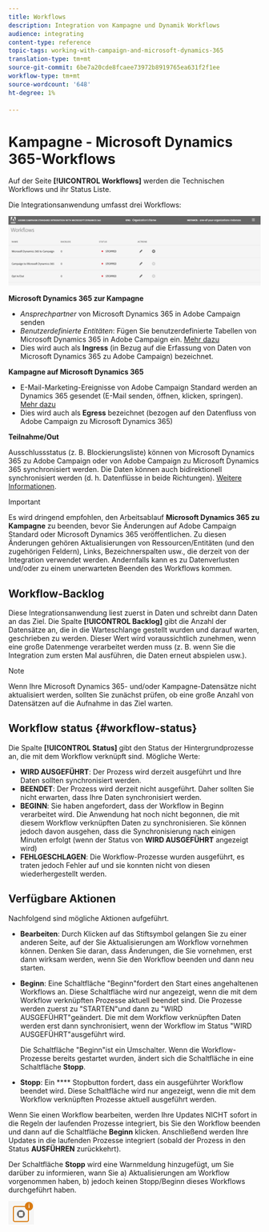 ```yaml
---
title: Workflows
description: Integration von Kampagne und Dynamik Workflows
audience: integrating
content-type: reference
topic-tags: working-with-campaign-and-microsoft-dynamics-365
translation-type: tm+mt
source-git-commit: 6be7a20cde8fcaee73972b8919765ea631f2f1ee
workflow-type: tm+mt
source-wordcount: '648'
ht-degree: 1%

---
```



# Kampagne - Microsoft Dynamics 365-Workflows

Auf der Seite **[!UICONTROL Workflows]** werden die Technischen Workflows und ihr Status Liste.

Die Integrationsanwendung umfasst drei Workflows:

![](assets/d365-to-acs-ui-page-workflows.png)

**Microsoft Dynamics 365 zur Kampagne**
* *Ansprechpartner* von Microsoft Dynamics 365 in Adobe Campaign senden
* *Benutzerdefinierte Entitäten*: Fügen Sie benutzerdefinierte Tabellen von Microsoft Dynamics 365 in Adobe Campaign ein. [Mehr dazu](../../integrating/using/d365-acs-using-the-integration.md#data-flows)
* Dies wird auch als **Ingress** (in Bezug auf die Erfassung von Daten von Microsoft Dynamics 365 zu Adobe Campaign) bezeichnet.

**Kampagne auf Microsoft Dynamics 365**
* E-Mail-Marketing-Ereignisse von Adobe Campaign Standard werden an Dynamics 365 gesendet (E-Mail senden, öffnen, klicken, springen). [Mehr dazu](../../integrating/using/d365-acs-using-the-integration.md#email-marketing-event-flow)
* Dies wird auch als **Egress** bezeichnet (bezogen auf den Datenfluss von Adobe Campaign zu Microsoft Dynamics 365)

**Teilnahme/Out**

Ausschlussstatus (z. B. Blockierungsliste) können von Microsoft Dynamics 365 zu Adobe Campaign oder von Adobe Campaign zu Microsoft Dynamics 365 synchronisiert werden. Die Daten können auch bidirektionell synchronisiert werden (d. h. Datenflüsse in beide Richtungen). [Weitere Informationen](../../integrating/using/d365-acs-self-service-app-data-sync.md#opt-in-out-wf).

>[!IMPORTANT]
>
>Es wird dringend empfohlen, den Arbeitsablauf **Microsoft Dynamics 365 zu Kampagne** zu beenden, bevor Sie Änderungen auf Adobe Campaign Standard oder Microsoft Dynamics 365 veröffentlichen. Zu diesen Änderungen gehören Aktualisierungen von Ressourcen/Entitäten (und den zugehörigen Feldern), Links, Bezeichnerspalten usw., die derzeit von der Integration verwendet werden. Andernfalls kann es zu Datenverlusten und/oder zu einem unerwarteten Beenden des Workflows kommen.

## Workflow-Backlog

Diese Integrationsanwendung liest zuerst in Daten und schreibt dann Daten an das Ziel. Die Spalte **[!UICONTROL Backlog]** gibt die Anzahl der Datensätze an, die in die Warteschlange gestellt wurden und darauf warten, geschrieben zu werden. Dieser Wert wird voraussichtlich zunehmen, wenn eine große Datenmenge verarbeitet werden muss (z. B. wenn Sie die Integration zum ersten Mal ausführen, die Daten erneut abspielen usw.).

>[!NOTE]
>Wenn Ihre Microsoft Dynamics 365- und/oder Kampagne-Datensätze nicht aktualisiert werden, sollten Sie zunächst prüfen, ob eine große Anzahl von Datensätzen auf die Aufnahme in das Ziel warten.


## Workflow status {#workflow-status}

Die Spalte **[!UICONTROL Status]** gibt den Status der Hintergrundprozesse an, die mit dem Workflow verknüpft sind. Mögliche Werte:

* **WIRD AUSGEFÜHRT**: Der Prozess wird derzeit ausgeführt und Ihre Daten sollten synchronisiert werden.
* **BEENDET**: Der Prozess wird derzeit nicht ausgeführt. Daher sollten Sie nicht erwarten, dass Ihre Daten synchronisiert werden.
* **BEGINN**: Sie haben angefordert, dass der Workflow in Beginn verarbeitet wird. Die Anwendung hat noch nicht begonnen, die mit diesem Workflow verknüpften Daten zu synchronisieren. Sie können jedoch davon ausgehen, dass die Synchronisierung nach einigen Minuten erfolgt (wenn der Status von **WIRD AUSGEFÜHRT** angezeigt wird)
* **FEHLGESCHLAGEN**: Die Workflow-Prozesse wurden ausgeführt, es traten jedoch Fehler auf und sie konnten nicht von diesen wiederhergestellt werden.

## Verfügbare Aktionen

Nachfolgend sind mögliche Aktionen aufgeführt.

* **Bearbeiten**: Durch Klicken auf das Stiftsymbol gelangen Sie zu einer anderen Seite, auf der Sie Aktualisierungen am Workflow vornehmen können. Denken Sie daran, dass Änderungen, die Sie vornehmen, erst dann wirksam werden, wenn Sie den Workflow beenden und dann neu starten.

* **Beginn**: Eine Schaltfläche &quot;Beginn&quot;fordert den Start eines angehaltenen Workflows an. Diese Schaltfläche wird nur angezeigt, wenn die mit dem Workflow verknüpften Prozesse aktuell beendet sind. Die Prozesse werden zuerst zu &quot;STARTEN&quot;und dann zu &quot;WIRD AUSGEFÜHRT&quot;geändert. Die mit dem Workflow verknüpften Daten werden erst dann synchronisiert, wenn der Workflow im Status &quot;WIRD AUSGEFÜHRT&quot;ausgeführt wird.

   Die Schaltfläche &quot;Beginn&quot;ist ein Umschalter. Wenn die Workflow-Prozesse bereits gestartet wurden, ändert sich die Schaltfläche in eine Schaltfläche **Stopp**.

* **Stopp**: Ein  **** Stopbutton fordert, dass ein ausgeführter Workflow beendet wird. Diese Schaltfläche wird nur angezeigt, wenn die mit dem Workflow verknüpften Prozesse aktuell ausgeführt werden.

Wenn Sie einen Workflow bearbeiten, werden Ihre Updates NICHT sofort in die Regeln der laufenden Prozesse integriert, bis Sie den Workflow beenden und dann auf die Schaltfläche **Beginn** klicken. Anschließend werden Ihre Updates in die laufenden Prozesse integriert (sobald der Prozess in den Status **AUSFÜHREN** zurückkehrt).

Der Schaltfläche **Stopp** wird eine Warnmeldung hinzugefügt, um Sie darüber zu informieren, wann Sie a) Aktualisierungen am Workflow vorgenommen haben, b) jedoch keinen Stopp/Beginn dieses Workflows durchgeführt haben.

![](assets/d365-to-acs-icon-stop-with-changes.png)
